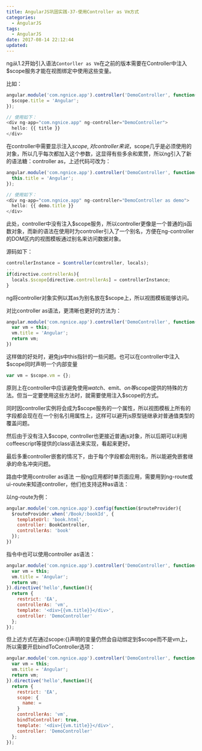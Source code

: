 ```yaml
---
title: AngularJS巩固实践-37-使用Controller as Vm方式
categories:
  - AngularJS
tags:
  - AngularJS
date: 2017-08-14 22:12:44
updated:
---
```


ng从1.2开始引入语法`Contorller as Vm`在之前的版本需要在Controller中注入$scope服务才能在视图绑定中使用这些变量。

比如：
```js
angular.module('com.ngnice.app').controller('DemoController', function($scope){
  $scope.title = 'Angular';
});

// 使用如下：
<div ng-app="com.ngnice.app" ng-controller="DemoController">
  hello: {{ title }}
</div>
```
在controller中需要显示注入$scope, 对controller来说，$scope几乎是必须使用的对象，所以几乎每次都加入这个参数，这显得有些多余和累赘，所以ng引入了新的语法糖：controller as，上述代码可改为：
```js
angular.module('com.ngnice.app').controller('DemoController', function(){
  this.title = 'Angular';
});

// 使用如下：
<div ng-app="com.ngnice.app" ng-controller="DemoController as demo">
  hello: {{ demo.title }}
</div>
```
此处，controller中没有注入$scope服务，所以controller更像是一个普通的js函数对象，而新的语法在使用时为controller引入了一个别名，方便在ng-controller的DOM区内的视图模板通过别名来访问数据对象。

源码如下：
```js
controllerInstance = $controller(controller, locals);
...
if(directive.controllerAs){
  locals.$scope[directive.controllerAs] = controllerInstance;
}
```
ng将controller对象实例以其as为别名放在$scope上，所以视图模板能够访问。

对比controller as语法，更清晰也更好的方法为：
```js
angular.module('com.ngnice.app').controller('DemoController', function(){
  var vm = this;
  vm.title = 'Angular';
  return vm;
})
```
这样做的好处时，避免js中this指针的一些问题。也可以在controller中注入$scope同时声明一个内部变量
```js
var vm = $scope.vm = {};
```

原则上在controller中应该避免使用$watch、$emit、$on等$scope提供的特殊的方法。但当一定要使用这些方法时，就需要使用注入$scope的方式。

同时因controller实例将会成为$scope服务的一个属性，所以视图模板上所有的字段都会现在在一个别名引用属性上，这样可以避开js原型链继承对普通值类型的覆盖问题。

然后由于没有注入$scope, controller也更接近普通js对象，所以后期可以利用coffeescript等提供的class语法来实现，看起来更好。

最后多重controller嵌套的情况下，由于每个字段都会用别名，所以能避免嵌套继承的命名冲突问题。

路由中使用controller as语法
一般ng应用都时单页面应用，需要用到ng-route或ui-route来知道controller，他们也支持这种as语法：

以ng-route为例：
```js
angular.module('com.ngnice.app').config(function($routeProvider){
  $routeProvider.when('/Book/:bookId', {
    templateUrl: 'book.html',
    controller: BookController,
    controllerAs: 'book'
  });
})
```

指令中也可以使用controller as语法：
```js
angular.module('com.ngnice.app').controller('DemoController', function(){
  var vm = this;
  vm.title = 'Angular';
  return vm;
}).directive('hello',function(){
  return {
    restrict: 'EA',
    controllerAs: 'vm',
    template: '<div>{{vm.title}}</div>',
    controller: 'DemoController'
  };
});
```
但上述方式在通过scope:{}声明的变量仍然会自动绑定到$scope而不是vm上，所以需要开启bindToController选项：
```js
angular.module('com.ngnice.app').controller('DemoController', function(){
  var vm = this;
  vm.title = 'Angular';
  return vm;
}).directive('hello',function(){
  return {
    restrict: 'EA',
    scope: {
      name: =
    }
    controllerAs: 'vm',
    bindToController: true,
    template: '<div>{{vm.title}}</div>',
    controller: 'DemoController'
  };
});
```
